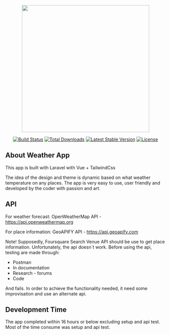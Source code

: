 <p align="center"><a href="https://laravel.com" target="_blank"><img src="https://raw.githubusercontent.com/laravel/art/master/logo-lockup/5%20SVG/2%20CMYK/1%20Full%20Color/laravel-logolockup-cmyk-red.svg" width="400"></a></p>

<p align="center">
<a href="https://travis-ci.org/laravel/framework"><img src="https://travis-ci.org/laravel/framework.svg" alt="Build Status"></a>
<a href="https://packagist.org/packages/laravel/framework"><img src="https://img.shields.io/packagist/dt/laravel/framework" alt="Total Downloads"></a>
<a href="https://packagist.org/packages/laravel/framework"><img src="https://img.shields.io/packagist/v/laravel/framework" alt="Latest Stable Version"></a>
<a href="https://packagist.org/packages/laravel/framework"><img src="https://img.shields.io/packagist/l/laravel/framework" alt="License"></a>
</p>

## About Weather App

This app is built with Laravel with Vue + TailwindCss 

The idea of the design and theme is dynamic based on what weather temperature on any places. 
The app is very easy to use, user friendly and developed by the coder with passion and art.

## API

For weather forecast:
OpenWeatherMap API - https://api.openweathermap.org

For place information:
GeoAPIFY API - https://api.geoapify.com

Note!
Supposedly, Foursquare Search Venue API should be use to get place information.
Unfortunately, the api doesn`t work. Before using the api, testing are made through:

* Postman
* In documentation
* Research - forums
* Code

And fails.
In order to achieve the functionality needed, it need some improvisation and use an alternate api.

## Development Time

The app completed within 16 hours or below excluding setup and api test.
Most of the time consume was setup and api test.


